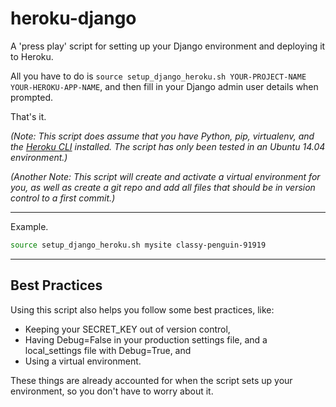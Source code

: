 # heroku-django

A 'press play' script for setting up your Django environment and deploying it to Heroku.

All you have to do is ```source setup_django_heroku.sh YOUR-PROJECT-NAME YOUR-HEROKU-APP-NAME```, and then fill in your Django admin user details when prompted.

That's it.

_(Note: This script does assume that you have Python, pip, virtualenv, and the [Heroku CLI](https://devcenter.heroku.com/articles/heroku-command-line) installed. The script has only been tested in an Ubuntu 14.04 environment.)_

_(Another Note: This script will create and activate a virtual environment for you, as well as create a git repo and add all files that should be in version control to a first commit.)_

---

Example.

```bash
source setup_django_heroku.sh mysite classy-penguin-91919
```

---

## Best Practices

Using this script also helps you follow some best practices, like:
- Keeping your SECRET_KEY out of version control,
- Having Debug=False in your production settings file, and a local_settings file with Debug=True, and
- Using a virtual environment.

These things are already accounted for when the script sets up your environment, so you don't have to worry about it.
